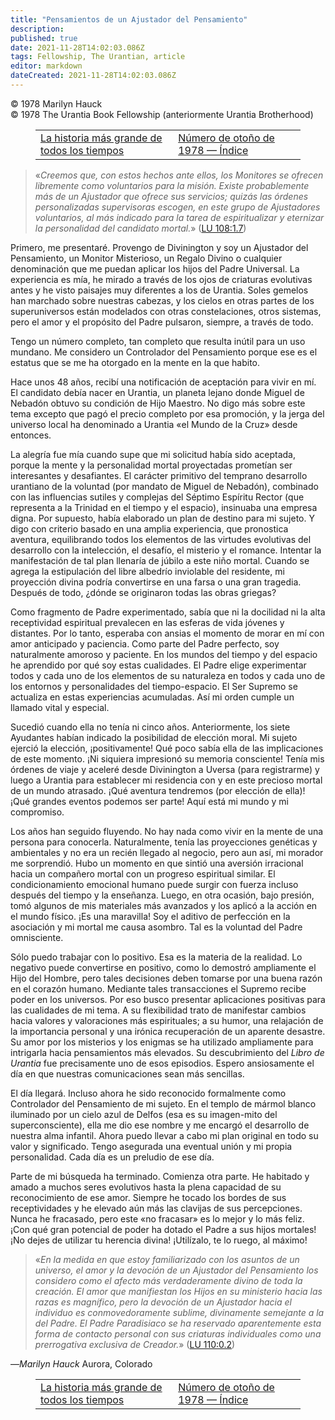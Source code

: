 ```yaml
---
title: "Pensamientos de un Ajustador del Pensamiento"
description: 
published: true
date: 2021-11-28T14:02:03.086Z
tags: Fellowship, The Urantian, article
editor: markdown
dateCreated: 2021-11-28T14:02:03.086Z
---
```


<p class="v-card v-sheet theme--light grey lighten-3 px-2">© 1978 Marilyn Hauck<br>© 1978 The Urantia Book Fellowship (anteriormente Urantia Brotherhood)</p>
<figure class="table chapter-navigator">
  <table>
    <tbody>
      <tr>
        <td>
        <a href="/es/article/Jim_McNelly/The_Greatest_Story_Of_All_Time">
          <span class="mdi mdi-arrow-left-drop-circle"></span><span class="pl-2">La historia más grande de todos los tiempos</span>
        </a>
        </td>
        <td>
        <a href="/es/index/articles_the_urantian#número-de-otoño-de-1978">
          <span class="mdi mdi-book-open-variant"></span><span class="pl-2">Número de otoño de 1978 — Índice</span>
        </a>
        </td>
        <td>
        </td>
      </tr>
    </tbody>
  </table>
</figure>



> «_Creemos que, con estos hechos ante ellos, los Monitores se ofrecen libremente como voluntarios para la misión. Existe probablemente más de un Ajustador que ofrece sus servicios; quizás las órdenes personalizadas supervisoras escogen, en este grupo de Ajustadores voluntarios, al más indicado para la tarea de espiritualizar y eternizar la personalidad del candidato mortal._» (<a id="a34_381"></a>[LU 108:1.7](/es/The_Urantia_Book/108#p1_7))

Primero, me presentaré. Provengo de Divinington y soy un Ajustador del Pensamiento, un Monitor Misterioso, un Regalo Divino o cualquier denominación que me puedan aplicar los hijos del Padre Universal. La experiencia es mía, he mirado a través de los ojos de criaturas evolutivas antes y he visto paisajes muy diferentes a los de Urantia. Soles gemelos han marchado sobre nuestras cabezas, y los cielos en otras partes de los superuniversos están modelados con otras constelaciones, otros sistemas, pero el amor y el propósito del Padre pulsaron, siempre, a través de todo.

Tengo un número completo, tan completo que resulta inútil para un uso mundano. Me considero un Controlador del Pensamiento porque ese es el estatus que se me ha otorgado en la mente en la que habito.

Hace unos 48 años, recibí una notificación de aceptación para vivir en mí. El candidato debía nacer en Urantia, un planeta lejano donde Miguel de Nebadón obtuvo su condición de Hijo Maestro. No digo más sobre este tema excepto que pagó el precio completo por esa promoción, y la jerga del universo local ha denominado a Urantia «el Mundo de la Cruz» desde entonces.

La alegría fue mía cuando supe que mi solicitud había sido aceptada, porque la mente y la personalidad mortal proyectadas prometían ser interesantes y desafiantes. El carácter primitivo del temprano desarrollo urantiano de la voluntad (por mandato de Miguel de Nebadón), combinado con las influencias sutiles y complejas del Séptimo Espíritu Rector (que representa a la Trinidad en el tiempo y el espacio), insinuaba una empresa digna. Por supuesto, había elaborado un plan de destino para mi sujeto. Y digo con criterio basado en una amplia experiencia, que pronostica aventura, equilibrando todos los elementos de las virtudes evolutivas del desarrollo con la intelección, el desafío, el misterio y el romance. Intentar la manifestación de tal plan llenaría de júbilo a este niño mortal. Cuando se agrega la estipulación del libre albedrío inviolable del residente, mi proyección divina podría convertirse en una farsa o una gran tragedia. Después de todo, ¿dónde se originaron todas las obras griegas?

Como fragmento de Padre experimentado, sabía que ni la docilidad ni la alta receptividad espiritual prevalecen en las esferas de vida jóvenes y distantes. Por lo tanto, esperaba con ansias el momento de morar en mí con amor anticipado y paciencia. Como parte del Padre perfecto, soy naturalmente amoroso y paciente. En los mundos del tiempo y del espacio he aprendido por qué soy estas cualidades. El Padre elige experimentar todos y cada uno de los elementos de su naturaleza en todos y cada uno de los entornos y personalidades del tiempo-espacio. El Ser Supremo se actualiza en estas experiencias acumuladas. Así mi orden cumple un llamado vital y especial.

Sucedió cuando ella no tenía ni cinco años. Anteriormente, los siete Ayudantes habían indicado la posibilidad de elección moral. Mi sujeto ejerció la elección, ¡positivamente! Qué poco sabía ella de las implicaciones de este momento. ¡Ni siquiera impresionó su memoria consciente! Tenía mis órdenes de viaje y aceleré desde Divinington a Uversa (para registrarme) y luego a Urantia para establecer mi residencia con y en este precioso mortal de un mundo atrasado. ¡Qué aventura tendremos (por elección de ella)! ¡Qué grandes eventos podemos ser parte! Aquí está mi mundo y mi compromiso.

Los años han seguido fluyendo. No hay nada como vivir en la mente de una persona para conocerla. Naturalmente, tenía las proyecciones genéticas y ambientales y no era un recién llegado al negocio, pero aun así, mi morador me sorprendió. Hubo un momento en que sintió una aversión irracional hacia un compañero mortal con un progreso espiritual similar. El condicionamiento emocional humano puede surgir con fuerza incluso después del tiempo y la enseñanza. Luego, en otra ocasión, bajo presión, tomó algunos de mis materiales más avanzados y los aplicó a la acción en el mundo físico. ¡Es una maravilla! Soy el aditivo de perfección en la asociación y mi mortal me causa asombro. Tal es la voluntad del Padre omnisciente.

Sólo puedo trabajar con lo positivo. Esa es la materia de la realidad. Lo negativo puede convertirse en positivo, como lo demostró ampliamente el Hijo del Hombre, pero tales decisiones deben tomarse por una buena razón en el corazón humano. Mediante tales transacciones el Supremo recibe poder en los universos. Por eso busco presentar aplicaciones positivas para las cualidades de mi tema. A su flexibilidad trato de manifestar cambios hacia valores y valoraciones más espirituales; a su humor, una relajación de la importancia personal y una irónica recuperación de un aparente desastre. Su amor por los misterios y los enigmas se ha utilizado ampliamente para intrigarla hacia pensamientos más elevados. Su descubrimiento del _Libro de Urantia_ fue precisamente uno de esos episodios. Espero ansiosamente el día en que nuestras comunicaciones sean más sencillas.

El día llegará. Incluso ahora he sido reconocido formalmente como Controlador del Pensamiento de mi sujeto. En el templo de mármol blanco iluminado por un cielo azul de Delfos (esa es su imagen-mito del superconsciente), ella me dio ese nombre y me encargó el desarrollo de nuestra alma infantil. Ahora puedo llevar a cabo mi plan original en todo su valor y significado. Tengo asegurada una eventual unión y mi propia personalidad. Cada día es un preludio de ese día.

Parte de mi búsqueda ha terminado. Comienza otra parte. He habitado y amado a muchos seres evolutivos hasta la plena capacidad de su reconocimiento de ese amor. Siempre he tocado los bordes de sus receptividades y he elevado aún más las clavijas de sus percepciones. Nunca he fracasado, pero este «no fracasar» es lo mejor y lo más feliz. ¡Con qué gran potencial de poder ha dotado el Padre a sus hijos mortales! ¡No dejes de utilizar tu herencia divina! ¡Utilízalo, te lo ruego, al máximo!

> «_En la medida en que estoy familiarizado con los asuntos de un universo, el amor y la devoción de un Ajustador del Pensamiento los considero como el afecto más verdaderamente divino de toda la creación. El amor que manifiestan los Hijos en su ministerio hacia las razas es magnífico, pero la devoción de un Ajustador hacia el individuo es conmovedoramente sublime, divinamente semejante a la del Padre. El Padre Paradisiaco se ha reservado aparentemente esta forma de contacto personal con sus criaturas individuales como una prerrogativa exclusiva de Creador._» (<a id="a56_567"></a>[LU 110:0.2](/es/The_Urantia_Book/110#p0_2))

—_Marilyn Hauck_
Aurora, Colorado



<figure class="table chapter-navigator">
  <table>
    <tbody>
      <tr>
        <td>
        <a href="/es/article/Jim_McNelly/The_Greatest_Story_Of_All_Time">
          <span class="mdi mdi-arrow-left-drop-circle"></span><span class="pl-2">La historia más grande de todos los tiempos</span>
        </a>
        </td>
        <td>
        <a href="/es/index/articles_the_urantian#número-de-otoño-de-1978">
          <span class="mdi mdi-book-open-variant"></span><span class="pl-2">Número de otoño de 1978 — Índice</span>
        </a>
        </td>
        <td>
        </td>
      </tr>
    </tbody>
  </table>
</figure>
